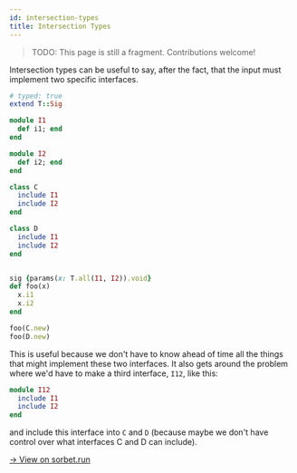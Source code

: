 ```yaml
---
id: intersection-types
title: Intersection Types
---
```


> TODO: This page is still a fragment. Contributions welcome!

Intersection types can be useful to say, after the fact, that the input must
implement two specific interfaces.

```ruby
# typed: true
extend T::Sig

module I1
  def i1; end
end

module I2
  def i2; end
end

class C
  include I1
  include I2
end

class D
  include I1
  include I2
end


sig {params(x: T.all(I1, I2)).void}
def foo(x)
  x.i1
  x.i2
end

foo(C.new)
foo(D.new)
```

This is useful because we don't have to know ahead of time all the things that
might implement these two interfaces. It also gets around the problem where
we'd have to make a third interface, `I12`, like this:

```ruby
module I12
  include I1
  include I2
end
```

and include this interface into `C` and `D` (because maybe we don't have
control over what interfaces C and D can include).

<a href="https://sorbet.run/#extend%20T%3A%3ASig%0A%0Amodule%20I1%0A%20%20def%20i1%3B%20end%0Aend%0A%0Amodule%20I2%0A%20%20def%20i2%3B%20end%0Aend%0A%0Aclass%20C%0A%20%20include%20I1%0A%20%20include%20I2%0Aend%0A%0Asig%20%7Bparams(x%3A%20T.all(I1%2C%20I2)).void%7D%0Adef%20foo(x)%0A%20%20x.i1%0A%20%20x.i2%0Aend%0A%0Afoo(C.new)%0A">→ View on sorbet.run</a>
